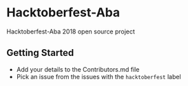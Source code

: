 # Hacktoberfest-Aba
Hacktoberfest-Aba 2018 open source project

## Getting Started

- Add your details to the Contributors.md file
- Pick an issue from the issues with the `hacktoberfest` label